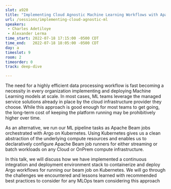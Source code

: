 ```yaml
---
slot: a920
title: "Implementing Cloud Agnostic Machine Learning Workflows with Apache Beam on Kubernetes"
url: /sessions/implementing-cloud-agnostic-ml
speakers:
 - Charles Adetiloye
 - Alexander Lerma
time_start: 2022-07-18 17:15:00 -0500 CDT
time_end:   2022-07-18 18:05:00 -0500 CDT
day: a
timeslot: 9
room: 2
timeorder: 0
track: deep-dive

---
```


The need for a highly efficient data processing workflow is fast becoming a necessity in every organization implementing and deploying Machine Learning models at scale. In most cases, ML teams leverage the managed service solutions already in place by the cloud infrastructure provider they choose. While this approach is good enough for most teams to get going, the long-term cost of keeping the platform running may be prohibitively higher over time.
 
As an alternative, we run our ML pipeline tasks as Apache Beam jobs orchestrated with Argo on Kubernetes. Using Kubernetes gives us a clean abstraction of the underlying compute resources and enables us to declaratively configure Apache Beam job runners for either streaming or batch workloads on any Cloud or OnPrem compute infrastructure.
 
In this talk, we will discuss how we have implemented a continuous integration and deployment environment stack to containerize and deploy Argo workflows for running our beam job on Kubernetes. We will go through the challenges we encountered and lessons learned with recommended best practices to consider for any MLOps team considering this approach